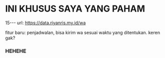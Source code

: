 # INI KHUSUS SAYA YANG PAHAM
15--- url: https://data.riyanris.my.id/wa

fitur baru: penjadwalan, bisa kirim wa sesuai waktu yang ditentukan. keren gak?

### HEHEHE